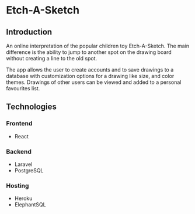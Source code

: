 # Etch-A-Sketch

## Introduction
An online interpretation of the popular children toy Etch-A-Sketch.
The main difference is the ability to jump to another spot on the drawing board without creating a line to the old spot.

The app allows the user to create accounts and to save drawings to a database with customization options for a drawing like size, and color themes.
Drawings of other users can be viewed and added to a personal favourites list.

## Technologies
### Frontend
* React

### Backend
* Laravel
* PostgreSQL

### Hosting
* Heroku
* ElephantSQL
